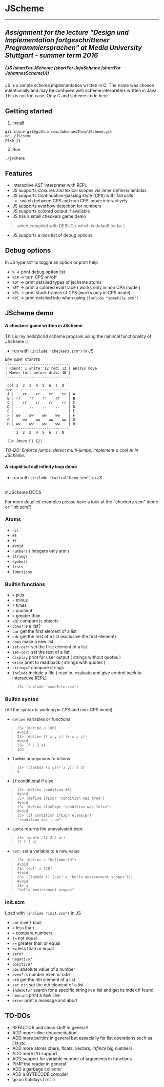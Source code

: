 # JScheme
 --------------------------------------------------------------------------------------
*Assignment for the lecture "Design und Implementation fortgeschrittener Programmiersprachen" at Media University Stuttgart - summer term 2016*
 --------------------------------------------------------------------------------------



##### (JS (shortFor JScheme (shortFor JojoScheme (shortFor JohannesScheme)))) 

JS is a simple scheme implementation written in C. The name was chosen intentionally and may be confused with scheme interpreters written in Java. This is not the case. Only C and scheme code here.


## Getting started

1. Install
```
git clone git@github.com:JohannesTheo/JScheme.git
cd ./JScheme
make js
```
2. Run
```
./jscheme
```

## Features

* Interactive AST Interpreter with REPL
* JS supports closures and lexical scopes via inner defines/lambdas
* JS supports Continuation-passing style (CPS) with Tail calls
	* switch between CPS and non CPS-mode interactively
* JS supports overflow detection for numbers
* JS supports colored output if available
* JS has a small checkers game demo

> when compiled with DEBUG ( which is default so far )

* JS supports a nice list of debug options

## Debug options

In JS type `%XY` to toggle an option or print help

* `%` -> print debug option list
* `%CP` -> turn CPS on/off
* `%DT` -> print detailed types of jscheme atoms
* `%ET` -> print a colored eval trace ( works only in non CPS mode )
* `%PS` -> print stack frames of CPS (works only in CPS mode)
* `%PI` -> print detailed info when using `(include "someFile.scm")`

## JScheme demo

#### A checkers game written in JScheme
This is my helloWorld scheme program using the minimal functionality of JScheme :)

* run with `(include "checkers.scm")` in JS

```
NEW GAME STARTED
------------------------------
| Round: 1 white: 12 red: 12 | WHITEs move
| Moves left before draw: 40 |
------------------------------

 col 1  2  3  4  5  6  7  8
row -------------------------
 A |    rr    rr    rr    rr | A
 B | rr    rr    rr    rr    | B
 C |    rr    rr    rr    rr | C
 D | ..    ..    ..    ..    | D
 E |    ..    ..    ..    .. | E
 F | ww    ww    ww    ww    | F
 G |    ww    ww    ww    ww | G
 H | ww    ww    ww    ww    | H
    -------------------------
     1  2  3  4  5  6  7  8

 JS> (move F1 E2)
```

*TO-DO: Enforce jumps, detect multi-jumps, implement a cool AI in JScheme.*

#### A stupid tail call infinity loop demo

* run with `(include "tailcallDemo.scm")` in JS

<br>
# JScheme DOCS

For more detailed examples please have a look at the "checkers.scm" demo or "init.scm"!

### Atoms 
* `nil`
* `#t`
* `#f`
* `#void`
* `numbers` ( integers only atm )
* `strings`
* `symbols`
* `lists`
* `functions`

### Builtin functions
* `+` plus
* `-` minus
* `*` times
* `/` quotient
* `>` greater than
* `eq?` compare js objects
* `cons?` is a list?
* `car` get the first element of a list
* `cdr` get the rest of a list (exclusive the first element)
* `cons` make a new list
* `set-car!` set the first element of a list
* `set-cdr!` set the rest of a list
* `display` print for user output ( strings without quotes )
* `write` print to read back ( strings with quotes )
* `string=?` compare strings
* `include` include a file ( read in, evaluate and give control back to interactive REPL)
>	```
>	JS> (include "someFile.scm")
>	```



### Builtin syntax
(All the syntax is working in CPS and non-CPS mode)


* `define` variables or functions
>	```
>	JS> (define a 100) 
>	#void
>	JS> (define (f x y z) (+ x y z))
>	#void
>	JS> (f 1 2 a)
>	103
>	```

* `lambda` anonymous functions
>	```
>	JS> ((lambda (x y)(* x y)) 3 3)
>	9
>	```

* `if` conditional if else
>	```
>	JS> (define condition #t)
>	#void
>	JS> (define ifExpr "condition was true")
>	#void
>	JS> (define elseExpr "condition was false")
>	#void
>	JS> (if condition ifExpr elseExpr)
>	"condition was true"
>	```

* `quote` returns the unevaluated expr.
>	```
>	JS> (quote '(1 2 3 a))
>	(1 2 3 a)
>	```

* `set!` set a variable to a new value
>	```
>	JS> (define a "helloWorld")
>	#void
>	JS> (set! a 128)
>	#void
>	JS> ((lambda () (set! a "hello environment scopes")))
>	#void
>	JS> a 
>	"hello environment scopes"
>	```

### init.scm

Load with `(include "init.scm")` in JS

* `not` invert bool
* `<` less than 
* `=` compare numbers
* `!=` not equal
* `>=` greater than or equal
* `<=` less than or equal
* `zero?` 
* `negative?`
* `positive?`
* `abs` absolute value of a number
* `even?` is number even or odd
* `nth` get the nth element of a list
* `set_nth` set the nth element of a list
* `indexOfS?` search for a specific string in a list and get its index if found
* `newline` print a new line
* `error` print a message and abort

## TO-DOs

* REFACTOR and clean stuff in general!
* ADD more inline documentation!
* ADD more builtins in general but especially for list operations such as *list* etc.
* ADD more atoms chars, floats, vectors, *infinite* big numbers
* ADD more I/O support
* ADD support for variable number of arguments in functions
* PIMP the reader in general
* ADD a garbage collector
* ADD a BYTECODE compiler
* go on holidays first :)

